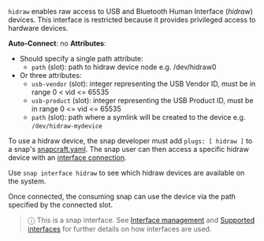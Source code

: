 `hidraw` enables raw access to USB and Bluetooth Human Interface (*hidraw*) devices. This interface is restricted because it provides privileged access to hardware devices.

**Auto-Connect**: no
**Attributes**:
- Should specify a single path attribute:
  * `path` (slot): path to hidraw device node e.g. /dev/hidraw0
- Or three attributes:
  * `usb-vendor` (slot): integer representing the USB Vendor ID, must be in range 0 < vid <= 65535
  * `usb-product` (slot): integer representing the USB Product ID, must be in range  0 <= vid <= 65535
  * `path` (slot): path where a symlink will be created to the device e.g. `/dev/hidraw-mydevice`

To use a hidraw device, the snap developer must add `plugs: [ hidraw ]` to a snap's [snapcraft.yaml](/t/the-snapcraft-format/8337). The snap user can then access a specific hidraw device with an [interface connection](/t/interface-management/6154#heading--manual-connections).

Use  `snap interface hidraw` to see which hidraw devices are available on the system.

Once connected, the consuming snap can use the device via the path specified by the connected slot.

> ⓘ  This is a snap interface. See [Interface management](/t/interface-management/6154) and [Supported interfaces](/t/supported-interfaces/7744) for further details on how interfaces are used.